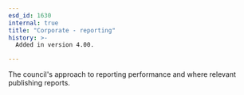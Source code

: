```yaml
---
esd_id: 1630
internal: true
title: "Corporate - reporting"
history: >-
  Added in version 4.00.

---
```


The council's approach to reporting performance and where relevant publishing reports.

